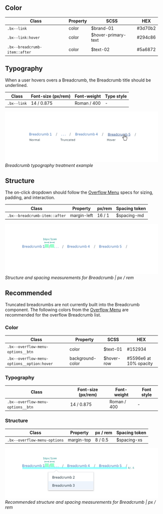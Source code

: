 ## Color

| Class                         | Property         | SCSS                | HEX       |
|-------------------------------|------------------|---------------------|-----------|
| `.bx--link`                   | color            | $brand-01           | #3d70b2   |
| `.bx--link:hover`             | color            | $hover-primary-text | #294c86   |
| `.bx--breadcrumb-item::after` | color            | $text-02            | #5a6872   |


## Typography

When a user hovers overs a Breadcrumb, the Breadcrumb title should be underlined.

| Class         | Font-size (px/rem) | Font-weight  | Type style  |
|---------------|--------------------|--------------|-------------|
| `.bx--link`   | 14 / 0.875         | Roman / 400  | -           |

![Breadcrumb typography treatment example](images/breadcrumb-style-1.png)
_Breadcrumb typography treatment example_

## Structure

The on-click dropdown should follow the [Overflow Menu](/components/overflow-menu) specs for sizing, padding, and interaction.

| Class                        | Property   | px/rem| Spacing token|
|------------------------------|------------|-------|--------------|
| `.bx--breadcrumb-item::after`| margin-left| 16 / 1| $spacing-md  |


![Truncated breadcrumb dropdown example](images/breadcrumb-style-2.png)
_Structure and spacing measurements for Breadcrumb | px / rem_

## Recommended
Truncated breadcrumbs are not currently built into the Breadcrumb component. The following colors from the [Overflow Menu](/overflow/style) are recommended for the overflow Breadcrumb list.

### Color

| Class                                     | Property         | SCSS                | HEX       |
|-------------------------------------------|------------------|---------------------|-----------|
| `.bx--overflow-menu-options__btn`         | color            | $text-01            | #152934   |
| `.bx--overflow-menu-options__option:hover`| background-color | $hover-row          | #5596e6 at 10% opacity |

### Typography

| Class                             | Font-size (px/rem) | Font-weight  | Font style |
|-----------------------------------|--------------------|--------------|------------|
| `.bx--overflow-menu-options__btn` | 14 / 0.875         | Roman / 400  | -          |

### Structure

| Class                        | Property      | px / rem | Spacing token |  
|------------------------------|---------------|----------|---------------|
| `.bx--overflow-menu-options` | margin-top    | 8 / 0.5  | $spacing-xs   |

![Truncated breadcrumb dropdown example](images/breadcrumb-style-3.png)
_Recommended structure and spacing measurements for Breadcrumb | px / rem_

